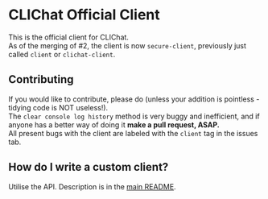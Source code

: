 # CLIChat Official Client
This is the official client for CLIChat. <br>
As of the merging of #2, the client is now `secure-client`, previously just called `client` or `clichat-client`. 

## Contributing
If you would like to contribute, please do (unless your addition is pointless - tidying code is NOT useless!). <br>
The `clear console log history` method is very buggy and inefficient, and if anyone has a better way of doing it **make a pull request, ASAP.** <br>
All present bugs with the client are labeled with the `client` tag in the issues tab. 

## How do I write a custom client?
Utilise the API. Description is in the [main README](https://github.com/sudocode1/clichat/blob/master/README.md).